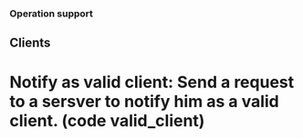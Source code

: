 ### Operation support

## Clients

# Notify as valid client: Send a request to a sersver to notify him as a valid client. (code **valid_client**)